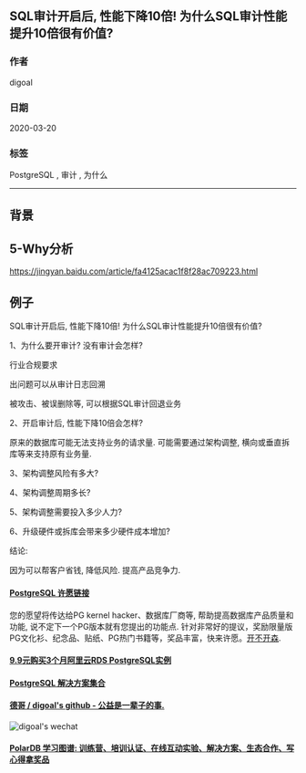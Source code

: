 ## SQL审计开启后, 性能下降10倍! 为什么SQL审计性能提升10倍很有价值?  
        
### 作者                                                                        
digoal                                                                                                                 
                          
### 日期                                                                                                                 
2020-03-20                                                                                                             
                                                                                                                 
### 标签                                                                                                                 
PostgreSQL , 审计 , 为什么   
                     
----               
                          
## 背景      
## 5-Why分析  
  
https://jingyan.baidu.com/article/fa4125acac1f8f28ac709223.html  
  
## 例子  
SQL审计开启后, 性能下降10倍! 为什么SQL审计性能提升10倍很有价值?  
  
1、为什么要开审计? 没有审计会怎样?  
  
行业合规要求  
  
出问题可以从审计日志回溯  
  
被攻击、被误删除等, 可以根据SQL审计回退业务  
  
2、开启审计后, 性能下降10倍会怎样?  
  
原来的数据库可能无法支持业务的请求量. 可能需要通过架构调整, 横向或垂直拆库等来支持原有业务量.  
  
3、架构调整风险有多大?   
  
4、架构调整周期多长?  
  
5、架构调整需要投入多少人力?   
  
6、升级硬件或拆库会带来多少硬件成本增加?   
  
结论:  
  
因为可以帮客户省钱, 降低风险. 提高产品竞争力.    
  
  
  
  
  
  
  
  
  
  
  
  
  
  
  
  
  
  
  
  
  
  
  
  
  
  
  
  
  
  
  
  
  
  
  
  
  
  
  
  
  
  
  
  
  
  
  
  
  
  
  
  
  
  
#### [PostgreSQL 许愿链接](https://github.com/digoal/blog/issues/76 "269ac3d1c492e938c0191101c7238216")
您的愿望将传达给PG kernel hacker、数据库厂商等, 帮助提高数据库产品质量和功能, 说不定下一个PG版本就有您提出的功能点. 针对非常好的提议，奖励限量版PG文化衫、纪念品、贴纸、PG热门书籍等，奖品丰富，快来许愿。[开不开森](https://github.com/digoal/blog/issues/76 "269ac3d1c492e938c0191101c7238216").  
  
  
#### [9.9元购买3个月阿里云RDS PostgreSQL实例](https://www.aliyun.com/database/postgresqlactivity "57258f76c37864c6e6d23383d05714ea")
  
  
#### [PostgreSQL 解决方案集合](https://yq.aliyun.com/topic/118 "40cff096e9ed7122c512b35d8561d9c8")
  
  
#### [德哥 / digoal's github - 公益是一辈子的事.](https://github.com/digoal/blog/blob/master/README.md "22709685feb7cab07d30f30387f0a9ae")
  
  
![digoal's wechat](../pic/digoal_weixin.jpg "f7ad92eeba24523fd47a6e1a0e691b59")
  
  
#### [PolarDB 学习图谱: 训练营、培训认证、在线互动实验、解决方案、生态合作、写心得拿奖品](https://www.aliyun.com/database/openpolardb/activity "8642f60e04ed0c814bf9cb9677976bd4")
  
